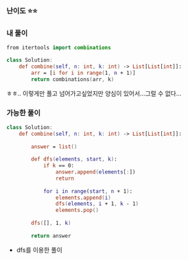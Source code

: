 ### 난이도 ⭐️⭐️

### 내 풀이

```swift
from itertools import combinations

class Solution:
    def combine(self, n: int, k: int) -> List[List[int]]:
        arr = [i for i in range(1, n + 1)]
        return combinations(arr, k)
```

ㅎㅎ.. 이렇게만 풀고 넘어가고싶었지만 양심이 있어서...그럴 수 없다...

### 가능한 풀이

```swift
class Solution:
    def combine(self, n: int, k: int) -> List[List[int]]:
        
        answer = list()
        
        def dfs(elements, start, k):
            if k == 0:
                answer.append(elements[:])
                return
            
            for i in range(start, n + 1):
                elements.append(i)
                dfs(elements, i + 1, k - 1)
                elements.pop()
        
        dfs([], 1, k)
        
        return answer
```

- dfs를 이용한 풀이